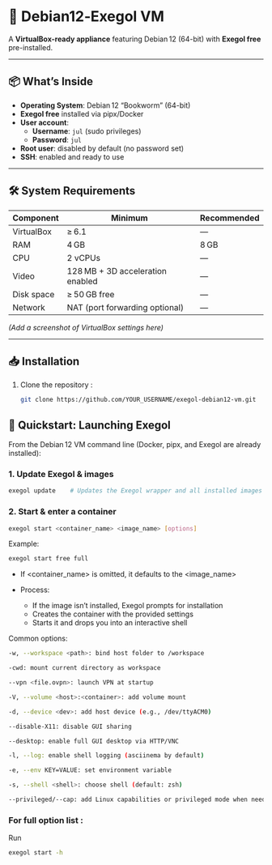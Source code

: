 ﻿# 🐧 Debian12‑Exegol VM

A **VirtualBox-ready appliance** featuring Debian 12 (64-bit) with **Exegol free** pre-installed.

---

## 📦 What’s Inside

- **Operating System**: Debian 12 “Bookworm” (64-bit)
- **Exegol free** installed via pipx/Docker
- **User account**:
  - **Username**: `jul` (sudo privileges)
  - **Password**: `jul`
- **Root user**: disabled by default (no password set)
- **SSH**: enabled and ready to use

---

## 🛠️ System Requirements

| Component    | Minimum        | Recommended |
|-------------|----------------|-------------|
| VirtualBox  | ≥ 6.1          | —           |
| RAM         | 4 GB           | 8 GB        |
| CPU         | 2 vCPUs        | —           |
| Video       | 128 MB + 3D acceleration enabled | — |
| Disk space  | ≥ 50 GB free   | —           |
| Network     | NAT (port forwarding optional) | — |

*(Add a screenshot of VirtualBox settings here)*

---

## 📥 Installation

1. Clone the repository :
   ```bash
   git clone https://github.com/YOUR_USERNAME/exegol-debian12-vm.git
   
## 🚀 Quickstart: Launching Exegol

From the Debian 12 VM command line (Docker, pipx, and Exegol are already installed):

### 1. Update Exegol & images  
```bash
exegol update    # Updates the Exegol wrapper and all installed images :contentReference[oaicite:1]{index=1}
```
### 2. Start & enter a container
```bash
exegol start <container_name> <image_name> [options]
```
Example: 
```bash
exegol start free full
```
- If <container_name> is omitted, it defaults to the <image_name>

- Process:
  - If the image isn’t installed, Exegol prompts for installation
  - Creates the container with the provided settings
  - Starts it and drops you into an interactive shell

 Common options:
```bash
-w, --workspace <path>: bind host folder to /workspace
```

```bash
-cwd: mount current directory as workspace
```

```bash
--vpn <file.ovpn>: launch VPN at startup
```

```bash
-V, --volume <host>:<container>: add volume mount
```

```bash
-d, --device <dev>: add host device (e.g., /dev/ttyACM0)
```

```bash
--disable-X11: disable GUI sharing
```

```bash
--desktop: enable full GUI desktop via HTTP/VNC 
```

```bash
-l, --log: enable shell logging (asciinema by default) 
```

```bash
-e, --env KEY=VALUE: set environment variable
```

```bash
-s, --shell <shell>: choose shell (default: zsh)
```

```bash
--privileged/--cap: add Linux capabilities or privileged mode when needed (e.g., VPN, devices)
```
### For full option list :

Run 
```bash
exegol start -h
```

